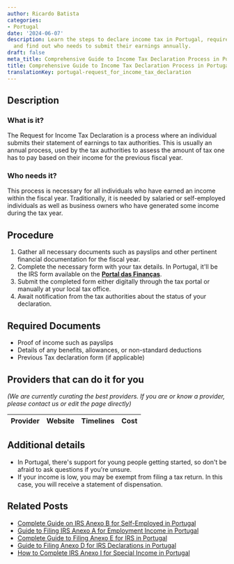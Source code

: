 ```yaml
---
author: Ricardo Batista
categories:
- Portugal
date: '2024-06-07'
description: Learn the steps to declare income tax in Portugal, required documents,
  and find out who needs to submit their earnings annually.
draft: false
meta_title: Comprehensive Guide to Income Tax Declaration Process in Portugal
title: Comprehensive Guide to Income Tax Declaration Process in Portugal
translationKey: portugal-request_for_income_tax_declaration
---
```


## Description
### What is it?
The Request for Income Tax Declaration is a process where an individual submits their statement of earnings to tax authorities. This is usually an annual process, used by the tax authorities to assess the amount of tax one has to pay based on their income for the previous fiscal year.

### Who needs it?
This process is necessary for all individuals who have earned an income within the fiscal year. Traditionally, it is needed by salaried or self-employed individuals as well as business owners who have generated some income during the tax year.

## Procedure
1. Gather all necessary documents such as payslips and other pertinent financial documentation for the fiscal year. 
2. Complete the necessary form with your tax details. In Portugal, it'll be the IRS form available on the [**Portal das Finanças**](https://www.portaldasfinancas.gov.pt/). 
3. Submit the completed form either digitally through the tax portal or manually at your local tax office. 
4. Await notification from the tax authorities about the status of your declaration. 

## Required Documents 
- Proof of income such as payslips
- Details of any benefits, allowances, or non-standard deductions 
- Previous Tax declaration form (if applicable)

## Providers that can do it for you

_(We are currently curating the best providers. If you are or know a provider, please contact us or edit the page directly)_

| Provider        |     Website     |     Timelines    |       Cost      |
| --------------- | --------------- |  :-------------: | :-------------: |

## Additional details
- In Portugal, there's support for young people getting started, so don't be afraid to ask questions if you're unsure.
- If your income is low, you may be exempt from filing a tax return. In this case, you will receive a statement of dispensation.


## Related Posts

- [Complete Guide on IRS Anexo B for Self-Employed in Portugal](https://tramitit.com/guides/portugal/irs_anexo_b/)
- [Guide to Filing IRS Anexo A for Employment Income in Portugal](https://tramitit.com/guides/portugal/irs_anexo_a/)
- [Complete Guide to Filing Anexo E for IRS in Portugal](https://tramitit.com/guides/portugal/irs_anexo_e/)
- [Guide to Filing Anexo D for IRS Declarations in Portugal](https://tramitit.com/guides/portugal/irs_anexo_d/)
- [How to Complete IRS Anexo I for Special Income in Portugal](https://tramitit.com/guides/portugal/irs_anexo_i/)